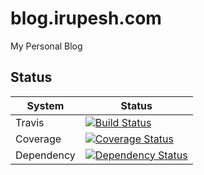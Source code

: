 # blog.irupesh.com
My Personal Blog

## Status

|System|Status|
|--|--|
| Travis | [![Build Status](https://travis-ci.org/irupesh/blog.irupesh.com.svg?branch=master)](https://travis-ci.org/irupesh/blog.irupesh.com) |
| Coverage | [![Coverage Status](https://coveralls.io/repos/github/irupesh/blog.irupesh.com/badge.svg?branch=master)](https://coveralls.io/github/irupesh/blog.irupesh.com?branch=master) |
| Dependency | [![Dependency Status](https://beta.gemnasium.com/badges/github.com/irupesh/blog.irupesh.com.svg)](https://beta.gemnasium.com/projects/github.com/irupesh/blog.irupesh.com) |
